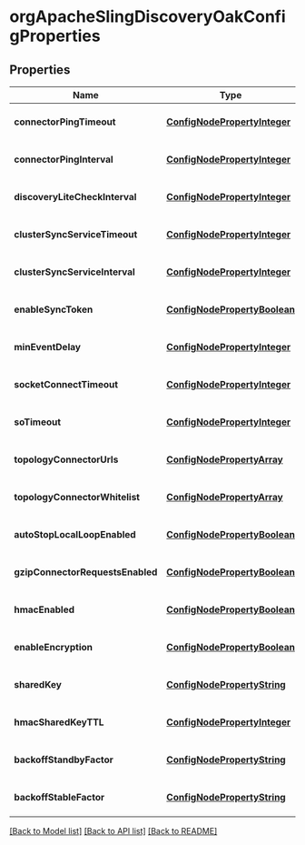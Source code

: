 # orgApacheSlingDiscoveryOakConfigProperties

## Properties
Name | Type | Description | Notes
------------ | ------------- | ------------- | -------------
**connectorPingTimeout** | [**ConfigNodePropertyInteger**](ConfigNodePropertyInteger.md) |  | [optional] [default to null]
**connectorPingInterval** | [**ConfigNodePropertyInteger**](ConfigNodePropertyInteger.md) |  | [optional] [default to null]
**discoveryLiteCheckInterval** | [**ConfigNodePropertyInteger**](ConfigNodePropertyInteger.md) |  | [optional] [default to null]
**clusterSyncServiceTimeout** | [**ConfigNodePropertyInteger**](ConfigNodePropertyInteger.md) |  | [optional] [default to null]
**clusterSyncServiceInterval** | [**ConfigNodePropertyInteger**](ConfigNodePropertyInteger.md) |  | [optional] [default to null]
**enableSyncToken** | [**ConfigNodePropertyBoolean**](ConfigNodePropertyBoolean.md) |  | [optional] [default to null]
**minEventDelay** | [**ConfigNodePropertyInteger**](ConfigNodePropertyInteger.md) |  | [optional] [default to null]
**socketConnectTimeout** | [**ConfigNodePropertyInteger**](ConfigNodePropertyInteger.md) |  | [optional] [default to null]
**soTimeout** | [**ConfigNodePropertyInteger**](ConfigNodePropertyInteger.md) |  | [optional] [default to null]
**topologyConnectorUrls** | [**ConfigNodePropertyArray**](ConfigNodePropertyArray.md) |  | [optional] [default to null]
**topologyConnectorWhitelist** | [**ConfigNodePropertyArray**](ConfigNodePropertyArray.md) |  | [optional] [default to null]
**autoStopLocalLoopEnabled** | [**ConfigNodePropertyBoolean**](ConfigNodePropertyBoolean.md) |  | [optional] [default to null]
**gzipConnectorRequestsEnabled** | [**ConfigNodePropertyBoolean**](ConfigNodePropertyBoolean.md) |  | [optional] [default to null]
**hmacEnabled** | [**ConfigNodePropertyBoolean**](ConfigNodePropertyBoolean.md) |  | [optional] [default to null]
**enableEncryption** | [**ConfigNodePropertyBoolean**](ConfigNodePropertyBoolean.md) |  | [optional] [default to null]
**sharedKey** | [**ConfigNodePropertyString**](ConfigNodePropertyString.md) |  | [optional] [default to null]
**hmacSharedKeyTTL** | [**ConfigNodePropertyInteger**](ConfigNodePropertyInteger.md) |  | [optional] [default to null]
**backoffStandbyFactor** | [**ConfigNodePropertyString**](ConfigNodePropertyString.md) |  | [optional] [default to null]
**backoffStableFactor** | [**ConfigNodePropertyString**](ConfigNodePropertyString.md) |  | [optional] [default to null]

[[Back to Model list]](../README.md#documentation-for-models) [[Back to API list]](../README.md#documentation-for-api-endpoints) [[Back to README]](../README.md)


